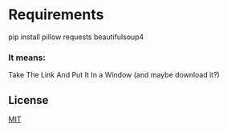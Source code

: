 # Requirements
pip install pillow requests beautifulsoup4

### It means:

Take The Link And Put It In a Window (and maybe download it?)

## License

[MIT](https://raw.githubusercontent.com/s1rd0/LICENSE.s/refs/heads/main/MIT)
